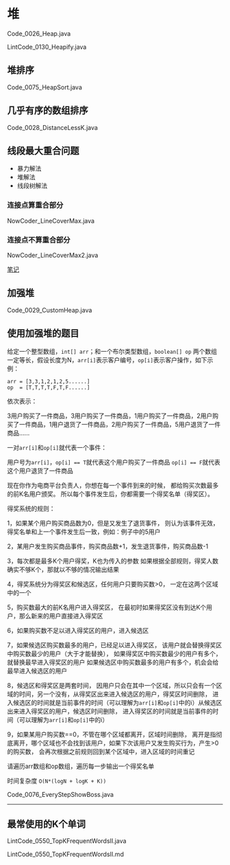 # 堆

Code_0026_Heap.java

LintCode_0130_Heapify.java

## 堆排序

Code_0075_HeapSort.java

## 几乎有序的数组排序

Code_0028_DistanceLessK.java

## 线段最大重合问题

- 暴力解法
- 堆解法
- 线段树解法

### 连接点算重合部分

NowCoder_LineCoverMax.java

### 连接点不算重合部分

NowCoder_LineCoverMax2.java

[笔记](https://www.cnblogs.com/greyzeng/p/15058662.html)

## 加强堆

Code_0029_CustomHeap.java

## 使用加强堆的题目

给定一个整型数组，`int[] arr`；和一个布尔类型数组，`boolean[] op` 两个数组一定等长，假设长度为N，`arr[i]`表示客户编号，`op[i]`表示客户操作，如下示例：

```text
arr = [3,3,1,2,1,2,5......]
op  = [T,T,T,T,F,T,F......]
```

依次表示：

3用户购买了一件商品，3用户购买了一件商品，1用户购买了一件商品，2用户购买了一件商品，1用户退货了一件商品，2用户购买了一件商品，5用户退货了一件商品......

一对`arr[i]`和`op[i]`就代表一个事件：

用户号为`arr[i]`，`op[i] == T`就代表这个用户购买了一件商品 `op[i] == F`就代表这个用户退货了一件商品

现在你作为电商平台负责人，你想在每一个事件到来的时候， 都给购买次数最多的前K名用户颁奖。 所以每个事件发生后，你都需要一个得奖名单（得奖区）。

得奖系统的规则：

1，如果某个用户购买商品数为0，但是又发生了退货事件， 则认为该事件无效，得奖名单和上一个事件发生后一致，例如：例子中的5用户

2，某用户发生购买商品事件，购买商品数+1，发生退货事件，购买商品数-1

3，每次都是最多K个用户得奖，K也为传入的参数 如果根据全部规则，得奖人数确实不够K个，那就以不够的情况输出结果

4，得奖系统分为得奖区和候选区，任何用户只要购买数>0， 一定在这两个区域中的一个

5，购买数最大的前K名用户进入得奖区， 在最初时如果得奖区没有到达K个用户，那么新来的用户直接进入得奖区

6，如果购买数不足以进入得奖区的用户，进入候选区

7，如果候选区购买数最多的用户，已经足以进入得奖区， 该用户就会替换得奖区中购买数最少的用户（大于才能替换）， 如果得奖区中购买数最少的用户有多个，就替换最早进入得奖区的用户 如果候选区中购买数最多的用户有多个，机会会给最早进入候选区的用户

8，候选区和得奖区是两套时间， 因用户只会在其中一个区域，所以只会有一个区域的时间，另一个没有，从得奖区出来进入候选区的用户，得奖区时间删除， 进入候选区的时间就是当前事件的时间（可以理解为`arr[i]`和`op[i]`中的i）从候选区出来进入得奖区的用户，候选区时间删除， 进入得奖区的时间就是当前事件的时间（可以理解为`arr[i]`和`op[i]`中的i）

9，如果某用户购买数==0，不管在哪个区域都离开，区域时间删除， 离开是指彻底离开，哪个区域也不会找到该用户，如果下次该用户又发生购买行为，产生>0的购买数， 会再次根据之前规则回到某个区域中，进入区域的时间重记

请遍历arr数组和op数组，遍历每一步输出一个得奖名单

时间复杂度 `O(N*(logN + logK + K))`

Code_0076_EveryStepShowBoss.java

---

## 最常使用的K个单词

LintCode_0550_TopKFrequentWordsII.java

LintCode_0550_TopKFrequentWordsII.md
